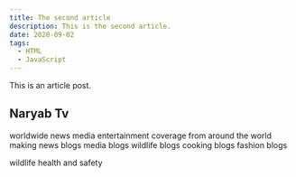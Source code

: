 ```yaml
---
title: The second article
description: This is the second article.
date: 2020-09-02
tags:
  - HTML
  - JavaScript
---
```

This is an article post.

## Naryab Tv

worldwide news media entertainment coverage from around the world making news blogs media blogs wildlife blogs cooking blogs fashion blogs 

wildlife health and safety
